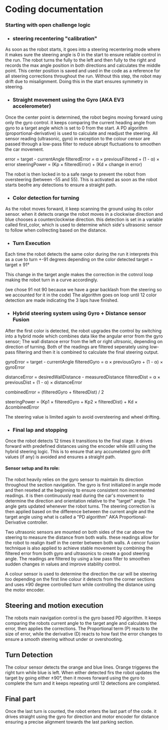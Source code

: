 # Coding documentation
### Starting with open challenge logic

- ### steering recentering "calibration"
As soon as the robot starts, it goes into a steering recentering mode where it makes sure the steering angle is 0 in the start to ensure reliable control in the run. The robot turns the fully to the left and then fully to the right and records the max angle position in both directions and calculates the middle point. This center position is saved and used in the code as a reference for all steering corrections throughout the run. Without this step, the robot may drift due to misalignment. Doing this in the start ensures symmetry in steering.

- ### Straight movement using the Gyro (AKA EV3 accelerometer)
Once the center point is determined, the robot begins moving forward using only the gyro control. it keeps comparing the current heading angle from gyro to a target angle which is set to 0 from the start.
A PD algorithm (proportional-derivative) is used to calculate and readjust the steering. All sensor reading (ultrasonic, gyro) in exception to the colour censor are passed through a low-pass filter to reduce abrupt fluctuations to smoothen the car movement. 

error = target - currentAngle
filteredError = α × previousFiltered + (1 - α) × error
steeringPower = (Kp × filteredError) + (Kd × change in error)

The robot is then locked in to a safe range to prevent the robot from oversteering (between -55 and 55). This is activated as soon as the robot starts beofre any detections to ensure a straight path.

- ### Color detection for turning
As the robot moves forward, it keep scanning the ground using its color sensor. when it detects orange the robot moves in a clockwise direction and blue chooses a counterclockwise direction. this detection is set in a variable called first_color, which is used to determine which side's ultrasonic sensor to follow when collrecting based on the distance. 

- ### Turn Execution
Each time the robot detects the same color during the run it interprets this as a cue to turn +-91 degrees depending on the color detected
target = target ± 91°

This change in the target angle makes the correction in the cotnrol loop making the robot turn in a curve accordingly.

(we chose 91 not 90 because we have a gear backlash from the steering so we accounted for it in the code)
The algorithm goes on loop until 12 color detection are made indicating the 3 laps have finished.

- ### Hybrid steering system using Gyro + Distance sensor Fusion
After the first color is detected, the robot upgrades the control by switching into a hybrid mode which combines data like the angular error from the gyro sensor; The wall distance error from the left or right ultrsonic, depending on direction of turning.
Both of the readings are filtered seperately using low-pass filtering and then it is combined to calculate the final steering output.

gyroError = target - currentAngle
filteredGyro = α × previousGyro + (1 - α) × gyroError

distanceError = desiredWallDistance - measuredDistance
filteredDist = α × previousDist + (1 - α) × distanceError

combinedError = (filteredGyro + filteredDist) / 2

steeringPower = (Kp1 × filteredGyro + Kp2 × filteredDist) + Kd × ΔcombinedError

The steering value is limited again to avoid oversteering and wheel drifting.

- ### Final lap and stopping
Once the robot detects 12 times it transitions to the final stage. it drives forward with predefined distances using the encoder while still using the hybrid steering logic. This is to ensure that any accumelated gyro drift values (if any) is avoided and ensures a straight path.




















#### Sensor setup and its role:
The robot heavily relies on the gyro sensor to maintain its direction throughout the section navigation. The gyro is first initialized in angle mode and then reseted at the beginning to ensure consistent non incremented readings. it is then continuously read during the car's movement to determine the direction and orientation relative to the "target" angle. The angle gets updated whenever the robot turns. The steering correction is then applied based on the difference between the current angle and the target angle using what is called a "PD algorithm" AKA Proportional-Derivative controller.

Two ultrasonic sensors are mounted on both sides of the car above the steering to measure the distance from both walls. these readings allow for the robot to realign itself in the center between both walls. A cencor fusion technique is also applied to achieve stable movement by combining the filtered error from both gyro and ultrasonics to create a good steering angle. The readings are filtered by using a low pass filter to smoothen sudden changes in values and improve stability control.

A colour sensor is used to determine the direction the car will be steering too depending on the first line colour it detects from the corner sections and uses ±90 degree controlled turn while controlling the distance using the motor encoder.

## Steering and motion execution

The robots main navigation control is the gyro based PD algorithm. It keeps comparing the robots current angle to the target angle and calculates the error, then applies the corrections. The Proportional term (P) reacts to the size of error, while the derivative (D) reacts to how fast the error changes to ensure a smooth steering without under or overshooting.

## Turn Detection

The colour sensor detects the orange and blue lines. Orange triggeres the right turn while blue is left. When either detected firs the robot updates the target by going either ±90°, then it moves forward using the gyro to complete the turn and it keeps repeating until 12 detections are completed.

## Final part

Once the last turn is counted, the robot enters the last part of the code. it drives straight using the gyro for direction and motor encoder for distance ensuring a precise alignment towards the last parking section.


